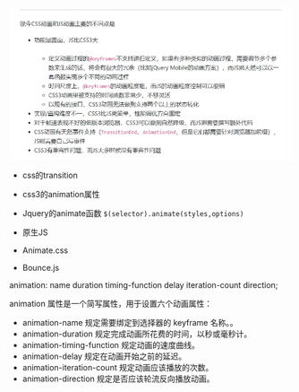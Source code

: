 ![Image text](../img/css动画js动画.jpg)
+ css的transition
+ css3的animation属性
+ Jquery的animate函数 `$(selector).animate(styles,options)`
+ 原生JS


+ Animate.css
+ Bounce.js

animation: name duration timing-function delay iteration-count direction;

animation 属性是一个简写属性，用于设置六个动画属性：

+ animation-name	规定需要绑定到选择器的 keyframe 名称。。
+ animation-duration	规定完成动画所花费的时间，以秒或毫秒计。
+ animation-timing-function	规定动画的速度曲线。
+ animation-delay	规定在动画开始之前的延迟。
+ animation-iteration-count	规定动画应该播放的次数。
+ animation-direction	规定是否应该轮流反向播放动画。

